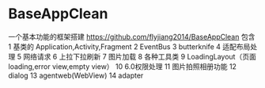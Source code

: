 ﻿# BaseAppClean
一个基本功能的框架搭建 https://github.com/flyjiang2014/BaseAppClean
包含 1 基类的 Application,Activity,Fragment
     2 EventBus
     3 butterknife
     4 适配布局处理
     5 网络请求
     6 上拉下拉刷新
     7 图片加载
     8 各种工具类
     9 LoadingLayout（页面loading,error view,empty view）
     10 6.0权限处理
     11 图片拍照相册功能
     12 dialog
     13 agentweb(WebView)
     14 adapter

